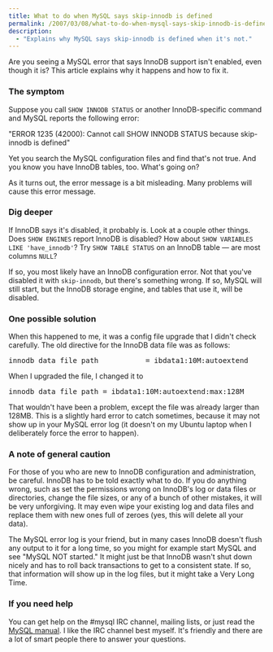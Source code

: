 ```yaml
---
title: What to do when MySQL says skip-innodb is defined
permalink: /2007/03/08/what-to-do-when-mysql-says-skip-innodb-is-defined/
description:
  - "Explains why MySQL says skip-innodb is defined when it's not."
---
```

Are you seeing a MySQL error that says InnoDB support isn't enabled, even though it is? This article explains why it happens and how to fix it.

### The symptom

Suppose you call `SHOW INNODB STATUS` or another InnoDB-specific command and MySQL reports the following error:

"ERROR 1235 (42000): Cannot call SHOW INNODB STATUS because skip-innodb is defined"

Yet you search the MySQL configuration files and find that's not true. And you know you have InnoDB tables, too. What's going on?

As it turns out, the error message is a bit misleading. Many problems will cause this error message.

### Dig deeper

If InnoDB says it's disabled, it probably is. Look at a couple other things. Does `SHOW ENGINES` report InnoDB is disabled? How about `SHOW VARIABLES LIKE 'have_innodb'`? Try `SHOW TABLE STATUS` on an InnoDB table &#8212; are most columns `NULL`?

If so, you most likely have an InnoDB configuration error. Not that you've disabled it with `skip-innodb`, but there's something wrong. If so, MySQL will still start, but the InnoDB storage engine, and tables that use it, will be disabled.

### One possible solution

When this happened to me, it was a config file upgrade that I didn't check carefully. The old directive for the InnoDB data file was as follows:

<pre>innodb_data_file_path           = ibdata1:10M:autoextend</pre>

When I upgraded the file, I changed it to

<pre>innodb_data_file_path = ibdata1:10M:autoextend:max:128M</pre>

That wouldn't have been a problem, except the file was already larger than 128MB. This is a slightly hard error to catch sometimes, because it may not show up in your MySQL error log (it doesn't on my Ubuntu laptop when I deliberately force the error to happen).

### A note of general caution

For those of you who are new to InnoDB configuration and administration, be careful. InnoDB has to be told exactly what to do. If you do anything wrong, such as set the permissions wrong on InnoDB's log or data files or directories, change the file sizes, or any of a bunch of other mistakes, it will be very unforgiving. It may even wipe your existing log and data files and replace them with new ones full of zeroes (yes, this will delete all your data).

The MySQL error log is your friend, but in many cases InnoDB doesn't flush any output to it for a long time, so you might for example start MySQL and see "MySQL NOT started." It might just be that InnoDB wasn't shut down nicely and has to roll back transactions to get to a consistent state. If so, that information will show up in the log files, but it might take a Very Long Time.

### If you need help

You can get help on the #mysql IRC channel, mailing lists, or just read the [MySQL manual][1]. I like the IRC channel best myself. It's friendly and there are a lot of smart people there to answer your questions.

 [1]: http://dev.mysql.com/doc/refman/5.0/en/index.html
